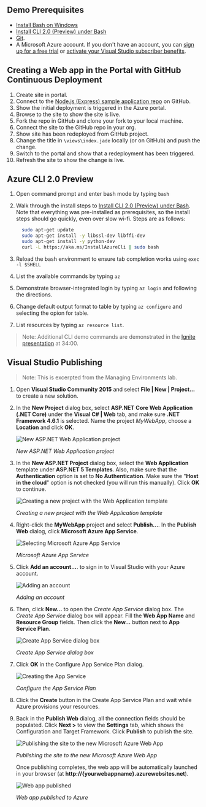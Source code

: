 ## Demo Prerequisites
- [Install Bash on Windows](https://msdn.microsoft.com/commandline/wsl/install_guide)
- [Install CLI 2.0 (Preview) under Bash](https://github.com/Azure/azure-cli/blob/master/doc/preview_install_guide.md#ubuntu-1404-lts-and-bash-on-windows-build-14362)
- [Git](http://www.git-scm.com/downloads).
- A Microsoft Azure account. If you don't have an account, you can 
[sign up for a free trial](/pricing/free-trial/?WT.mc_id=A261C142F) or 
[activate your Visual Studio subscriber benefits](/pricing/member-offers/msdn-benefits-details/?WT.mc_id=A261C142F).

## Creating a Web app in the Portal with GitHub Continuous Deployment
1. Create site in portal.
1. Connect to the [Node.js (Express) sample application repo](https://github.com/Azure-Samples/app-service-web-nodejs-get-started.git) on GitHub.
1. Show the initial deployment is triggered in the Azure portal.
1. Browse to the site to show the site is live.
1. Fork the repo in GitHub and clone your fork to your local machine.
1. Connect the site to the GitHub repo in your org.
1. Show site has been redeployed from GitHub project.
1. Change the title in `\views\index.jade` locally (or on GitHub) and push the change.
1. Switch to the portal and show that a redeployment has been triggered.
1. Refresh the site to show the change is live.

## Azure CLI 2.0 Preview
1. Open command prompt and enter bash mode by typing `bash`
1. Walk through the install steps to [Install CLI 2.0 (Preview) under Bash](https://github.com/Azure/azure-cli/blob/master/doc/preview_install_guide.md#ubuntu-1404-lts-and-bash-on-windows-build-14362). Note that everything was pre-installed as prerequisites, so the install steps should go quickly, even over slow wi-fi. Steps are as follows: 

    ```bash
      sudo apt-get update
      sudo apt-get install -y libssl-dev libffi-dev
      sudo apt-get install -y python-dev
      curl -L https://aka.ms/InstallAzureCli | sudo bash
    ```

1. Reload the bash environment to ensure tab completion works using `exec -l $SHELL`
1. List the available commands by typing `az`
1. Demonstrate browser-integrated login by typing `az login` and following the directions.
1. Change default output format to table by typing `az configure` and selecting the opion for table.
1. List resources by typing `az resource list`.

> Note: Additional CLI demo commands are demonstrated in the [Ignite presentation](https://myignite.microsoft.com/secondscreen/2673) at 34:00.

## Visual Studio Publishing
> Note: This is excerpted from the Managing Environments lab.

1. Open **Visual Studio Community 2015** and select **File | New | Project...** to create a new solution.

1. In the **New Project** dialog box, select **ASP.NET Core Web Application (.NET Core)** under the **Visual C# | Web** tab, and make sure **.NET Framework 4.6.1** is selected. Name the project _MyWebApp_, choose a **Location** and click **OK**.

    ![New ASP.NET Web Application project](images/new-aspnet-web-application-project.png "New ASP.NET Web Application project")

    _New ASP.NET Web Application project_

1. In the **New ASP.NET Project** dialog box, select the **Web Application** template under **ASP.NET 5 Templates**. Also, make sure that the **Authentication** option is set to **No Authentication**. Make sure the "**Host in the cloud**" option is not checked (you will run this manually). Click **OK** to continue.

    ![Creating a new project with the Web Application template](images/creating-a-new-aspnet-project.png "Creating a new project with the Web Application template")

    _Creating a new project with the Web Application template_

1. Right-click the **MyWebApp** project and select **Publish...**. In the **Publish Web** dialog, click **Microsoft Azure App Service**.

    ![Selecting Microsoft Azure App Service](images/selecting-azure-app-service.png "Microsoft Azure App Service")

    _Microsoft Azure App Service_

1. Click **Add an account...**. to sign in to Visual Studio with your Azure account.

    ![Adding an account](images/adding-an-account.png "Adding an account")

    _Adding an account_

1. Then, click **New...** to open the _Create App Service_ dialog box. The _Create App Service_ dialog box will appear. Fill the **Web App Name** and **Resource Group** fields. Then click the **New...** button next to **App Service Plan**.

    ![Create App Service dialog box](images/01-CreateAppService.png "Create App Service dialog box")

    _Create App Service dialog box_

1. Click **OK** in the Configure App Service Plan dialog.

    ![Creating the App Service](images/02-CreateAppServicePlan.png "Configure the App Service Plan")

    _Configure the App Service Plan_

1. Click the **Create** button in the Create App Service Plan and wait while Azure provisions your resources.

1. Back in the **Publish Web** dialog, all the connection fields should be populated. Click **Next >** to view the **Settings** tab, which shows the Configuration and Target Framework. Click **Publish** to publish the site.

    ![Publishing the site to the new Microsoft Azure Web App](images/publishing-the-site-to-azure.png "Publishing the site to the new Microsoft Azure Web App")

    _Publishing the site to the new Microsoft Azure Web App_

    Once publishing completes, the web app will be automatically launched in your browser (at **http://{yourwebappname}.azurewebsites.net**).

    ![Web app published](images/webapp-published.png "Web app published to Azure")

    _Web app published to Azure_